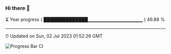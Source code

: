 ### Hi there 👋

⏳ Year progress { ██████████████▁▁▁▁▁▁▁▁▁▁▁▁▁▁▁▁ } 49.88 %

---

⏰ Updated on Sun, 02 Jul 2023 01:52:26 GMT

![Progress Bar CI](https://github.com/liununu/liununu/workflows/Progress%20Bar%20CI/badge.svg)
